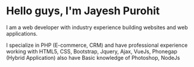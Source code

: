 # Hello guys, I'm Jayesh Purohit

I am a web developer with industry experience building websites and web applications.

I specialize in PHP (E-commerce, CRM) and have professional experience working with HTML5, CSS, Bootstrap, Jquery, Ajax, VueJs, Phonegap (Hybrid Application) also have Basic knowledge of Photoshop, NodeJs
